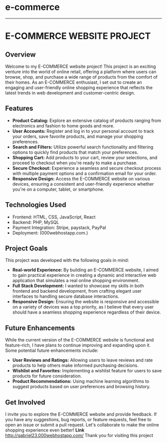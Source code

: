 # e-commerce


---
# E-COMMERCE WEBSITE PROJECT

## Overview

Welcome to my E-COMMERCE website project! This project is an exciting venture into the world of online retail, offering a platform where users can browse, shop, and purchase a wide range of products from the comfort of their homes. As an E-COMMERCE enthusiast, I set out to create an engaging and user-friendly online shopping experience that reflects the latest trends in web development and customer-centric design.

## Features

- **Product Catalog:** Explore an extensive catalog of products ranging from electronics and fashion to home goods and more.
- **User Accounts:** Register and log in to your personal account to track your orders, save favorite products, and manage your shopping preferences.
- **Search and Filters:** Utilize powerful search functionality and filtering options to quickly find products that match your preferences.
- **Shopping Cart:** Add products to your cart, review your selections, and proceed to checkout when you're ready to make a purchase.
- **Secure Checkout:** Experience a seamless and secure checkout process with multiple payment options and a confirmation email for your order.
- **Responsive Design:** Access the E-COMMERCE website on various devices, ensuring a consistent and user-friendly experience whether you're on a computer, tablet, or smartphone.

## Technologies Used

- Frontend: HTML, CSS, JavaScript, React
- Backend: PHP, MySQL
- Payment Integration: Stripe, paystack, PayPal
- Deployment: (000webhostapp.com.)

## Project Goals

This project was developed with the following goals in mind:

- **Real-world Experience:** By building an E-COMMERCE website, I aimed to gain practical experience in creating a dynamic and interactive web application that simulates a real online shopping environment.
- **Full Stack Development:** I wanted to showcase my skills in both frontend and backend development, from crafting elegant user interfaces to handling secure database interactions.
- **Responsive Design:** Ensuring the website is responsive and accessible on a variety of devices was a top priority, as I believe that every user should have a seamless shopping experience regardless of their device.

## Future Enhancements

While the current version of the E-COMMERCE website is functional and feature-rich, I have plans to continue improving and expanding upon it. Some potential future enhancements include:

- **User Reviews and Ratings:** Allowing users to leave reviews and rate products to help others make informed purchasing decisions.
- **Wishlist and Favorites:** Implementing a wishlist feature for users to save products for future consideration.
- **Product Recommendations:** Using machine learning algorithms to suggest products based on user preferences and browsing history.

## Get Involved

I invite you to explore the E-COMMERCE website and provide feedback. If you have any suggestions, bug reports, or feature requests, feel free to open an issue or submit a pull request. Let's collaborate to make the online shopping experience even better!
**Link**
http://gabriel23.000webhostapp.com/
Thank you for visiting this project
